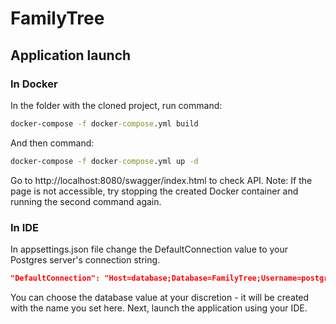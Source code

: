 # FamilyTree
## Application launch
### In Docker
In the folder with the cloned project, run command:
```cmd
docker-compose -f docker-compose.yml build
```
And then command:
```cmd
docker-compose -f docker-compose.yml up -d
```
Go to http://localhost:8080/swagger/index.html to check API. Note: If the page is not accessible, try stopping the created Docker container and running the second command again.
### In IDE
In appsettings.json file change the DefaultConnection value to your Postgres server's connection string.
```json
"DefaultConnection": "Host=database;Database=FamilyTree;Username=postgres;Password=postgres"
```
You can choose the database value at your discretion - it will be created with the name you set here. Next, launch the application using your IDE.
